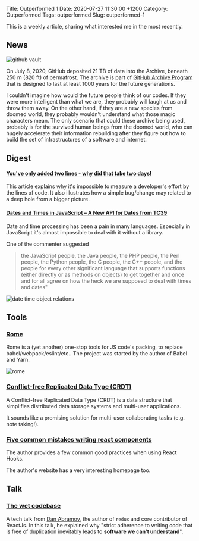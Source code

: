 Title: Outperformed 1
Date: 2020-07-27 11:30:00 +1200
Category: Outperformed
Tags: outperformed
Slug: outperformed-1

This is a weekly article, sharing what interested me in the most recently.

## News

![github vault]({attach}/images/outperformed-1/vault.jpg)

On July 8, 2020, GitHub deposited 21 TB of data into the Archive, beneath 250 m (820 ft) of permafrost. The archive is part of [GitHub Archive Program](https://archiveprogram.github.com/) that is designed to last at least 1000 years for the future generations.

I couldn't imagine how would the future people think of our codes. If they were more intelligent than what we are, they probably will laugh at us and throw them away. On the other hand, if they are a new species from doomed world, they probably wouldn't understand what those magic characters mean. The only scenario that could these archive being used, probably is for the survived human beings from the doomed world, who can hugely accelerate their information rebuilding after they figure out how to build the set of infrastructures of a software and internet.




## Digest

#### [You've only added two lines - why did that take two days!](https://www.mrlacey.com/2020/07/youve-only-added-two-lines-why-did-that.html)

This article explains why it's impossible to measure a developer's effort by the lines of code. It also illustrates how a simple bug/change may related to a deep hole from a bigger picture.

#### [Dates and Times in JavaScript – A New API for Dates from TC39](https://news.ycombinator.com/item?id=23781819)

Date and time processing has been a pain in many languages. Especially in JavaScript it's almost impossible to deal with it without a library.

One of the commenter suggested

> the JavaScript people, the Java people, the PHP people, the Perl people, the Python people, the C people, the C++ people, and the people for every other significant language that supports functions (either directly or as methods on objects) to get together and once and for all agree on how the heck we are supposed to deal with times and dates"

![date time object relations]({attach}/images/outperformed-1/datetime.jpg)


## Tools

### [Rome](https://romefrontend.dev/)

Rome is a (yet another) one-stop tools for JS code's packing, to replace babel/webpack/eslint/etc.. The project was started by the author of Babel and Yarn.

![rome]({attach}/images/outperformed-1/rome.jpg)

### [Conflict-free Replicated Data Type (CRDT)](https://crdt.tech/)

A Conflict-free Replicated Data Type (CRDT) is a data structure that simplifies distributed data storage systems and multi-user applications.

It sounds like a promising solution for multi-user collaborating tasks (e.g. note taking!).


### [Five common mistakes writing react components](https://www.lorenzweiss.de/common_mistakes_react_hooks/)

The author provides a few common good practices when using React Hooks.

The author's website has a very interesting homepage too.

## Talk

### [The wet codebase](https://www.deconstructconf.com/2019/dan-abramov-the-wet-codebase)

A tech talk from [Dan Abramov](https://overreacted.io), the author of `redux` and core contributor of ReactJs. In this talk, he explained why "strict adherence to writing code that is free of duplication inevitably leads to **software we can’t understand**".
